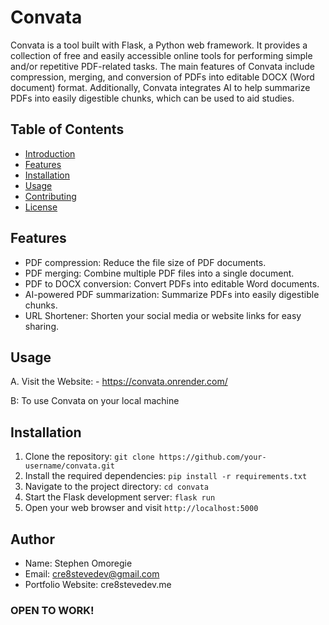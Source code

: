 # Convata

Convata is a tool built with Flask, a Python web framework. It provides a collection of free and easily accessible online tools for performing simple and/or repetitive PDF-related tasks. The main features of Convata include compression, merging, and conversion of PDFs into editable DOCX (Word document) format. Additionally, Convata integrates AI to help summarize PDFs into easily digestible chunks, which can be used to aid studies.

## Table of Contents

- [Introduction](#convata)
- [Features](#features)
- [Installation](#installation)
- [Usage](#usage)
- [Contributing](#contributing)
- [License](#license)

## Features

- PDF compression: Reduce the file size of PDF documents.
- PDF merging: Combine multiple PDF files into a single document.
- PDF to DOCX conversion: Convert PDFs into editable Word documents.
- AI-powered PDF summarization: Summarize PDFs into easily digestible chunks.
- URL Shortener: Shorten your social media or website links for easy sharing.

## Usage

A. Visit the Website: - https://convata.onrender.com/

B: To use Convata on your local machine

## Installation

1. Clone the repository: `git clone https://github.com/your-username/convata.git`
2. Install the required dependencies: `pip install -r requirements.txt`
3. Navigate to the project directory: `cd convata`
4. Start the Flask development server: `flask run`
5. Open your web browser and visit `http://localhost:5000`

## Author

- Name: Stephen Omoregie
- Email: cre8stevedev@gmail.com
- Portfolio Website: cre8stevedev.me

### OPEN TO WORK!
